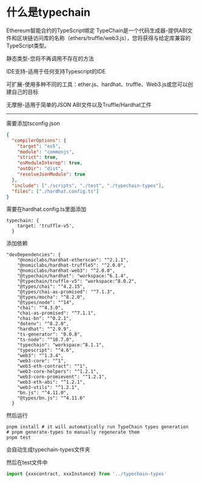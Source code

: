 # 什么是typechain

Ethereum智能合约的TypeScript绑定
TypeChain是一个代码生成器-提供ABI文件和区块链访问库的名称（ethers/truffle/web3.js），您将获得与给定库兼容的TypeScript类型。

静态类型-您将不再调用不存在的方法

IDE支持-适用于任何支持Typescript的IDE

可扩展-使用多种不同的工具：ether.js、hardhat、truffle、Web3.js或您可以创建自己的目标

无摩擦-适用于简单的JSON ABI文件以及Truffle/Hardhat工件

---

需要添加tsconfig.json

```JSON
{
  "compilerOptions": {
    "target": "es5",
    "module": "commonjs",
    "strict": true,
    "esModuleInterop": true,
    "outDir": "dist",
    "resolveJsonModule": true
  },
  "include": ["./scripts", "./test", "./typechain-types"],
  "files": ["./hardhat.config.ts"]
}
```




需要在hardhat.config.ts里面添加

```TS
typechain: {
    target: 'truffle-v5',
  }
  ```

添加依赖
```
"devDependencies": {
    "@nomiclabs/hardhat-etherscan": "^2.1.1",
    "@nomiclabs/hardhat-truffle5": "^2.0.0",
    "@nomiclabs/hardhat-web3": "^2.0.0",
    "@typechain/hardhat": "workspace:^6.1.4",
    "@typechain/truffle-v5": "workspace:^8.0.2",
    "@types/chai": "^4.2.15",
    "@types/chai-as-promised": "^7.1.3",
    "@types/mocha": "^8.2.0",
    "@types/node": "^14",
    "chai": "^4.3.0",
    "chai-as-promised": "^7.1.1",
    "chai-bn": "^0.2.1",
    "dotenv": "^8.2.0",
    "hardhat": "^2.9.9",
    "ts-generator": "0.0.8",
    "ts-node": "^10.7.0",
    "typechain": "workspace:^8.1.1",
    "typescript": "^4.6",
    "web3": "^1.3.4",
    "web3-core": "^1",
    "web3-eth-contract": "^1",
    "web3-core-helpers": "^1.2.1",
    "web3-core-promievent": "^1.2.1",
    "web3-eth-abi": "^1.2.1",
    "web3-utils": "^1.2.1",
    "bn.js": "^4.11.0",
    "@types/bn.js": "^4.11.6"
  }
```

然后运行

```
pnpm install # it will automatically run TypeChain types generation
# pnpm generate-types to manually regenerate them
pnpm test
```

会自动生成typechain-types文件夹

然后在test文件中
```ts
import {xxxcontract, xxxInstance} from '../typechain-types'
```





